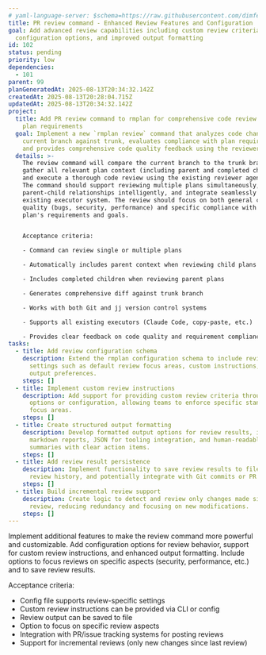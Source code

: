 ```yaml
---
# yaml-language-server: $schema=https://raw.githubusercontent.com/dimfeld/llmutils/main/schema/rmplan-plan-schema.json
title: PR review command - Enhanced Review Features and Configuration
goal: Add advanced review capabilities including custom review criteria,
  configuration options, and improved output formatting
id: 102
status: pending
priority: low
dependencies:
  - 101
parent: 99
planGeneratedAt: 2025-08-13T20:34:32.142Z
createdAt: 2025-08-13T20:28:04.715Z
updatedAt: 2025-08-13T20:34:32.142Z
project:
  title: Add PR review command to rmplan for comprehensive code review against
    plan requirements
  goal: Implement a new `rmplan review` command that analyzes code changes on the
    current branch against trunk, evaluates compliance with plan requirements,
    and provides comprehensive code quality feedback using the reviewer agent.
  details: >-
    The review command will compare the current branch to the trunk branch,
    gather all relevant plan context (including parent and completed children),
    and execute a thorough code review using the existing reviewer agent prompt.
    The command should support reviewing multiple plans simultaneously, handle
    parent-child relationships intelligently, and integrate seamlessly with the
    existing executor system. The review should focus on both general code
    quality (bugs, security, performance) and specific compliance with the
    plan's requirements and goals.


    Acceptance criteria:

    - Command can review single or multiple plans

    - Automatically includes parent context when reviewing child plans

    - Includes completed children when reviewing parent plans

    - Generates comprehensive diff against trunk branch

    - Works with both Git and jj version control systems

    - Supports all existing executors (Claude Code, copy-paste, etc.)

    - Provides clear feedback on code quality and requirement compliance
tasks:
  - title: Add review configuration schema
    description: Extend the rmplan configuration schema to include review-specific
      settings such as default review focus areas, custom instructions, and
      output preferences.
    steps: []
  - title: Implement custom review instructions
    description: Add support for providing custom review criteria through CLI
      options or configuration, allowing teams to enforce specific standards or
      focus areas.
    steps: []
  - title: Create structured output formatting
    description: Develop formatted output options for review results, including
      markdown reports, JSON for tooling integration, and human-readable
      summaries with clear action items.
    steps: []
  - title: Add review result persistence
    description: Implement functionality to save review results to files, track
      review history, and potentially integrate with Git commits or PR comments.
    steps: []
  - title: Build incremental review support
    description: Create logic to detect and review only changes made since the last
      review, reducing redundancy and focusing on new modifications.
    steps: []
---
```


Implement additional features to make the review command more powerful and customizable. Add configuration options for review behavior, support for custom review instructions, and enhanced output formatting. Include options to focus reviews on specific aspects (security, performance, etc.) and to save review results.

Acceptance criteria:
- Config file supports review-specific settings
- Custom review instructions can be provided via CLI or config
- Review output can be saved to file
- Option to focus on specific review aspects
- Integration with PR/issue tracking systems for posting reviews
- Support for incremental reviews (only new changes since last review)
